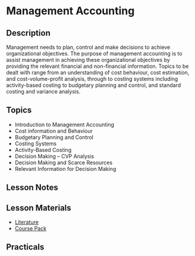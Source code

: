 # Management Accounting

## Description

Management needs to plan, control and make decisions to achieve organizational objectives. The purpose of management accounting is to assist management in achieving these organizational objectives by providing the relevant financial and non-financial information. Topics to be dealt with range from an understanding of cost behaviour, cost estimation, and cost-volume-profit analysis, through to costing systems including activity-based costing to budgetary planning and control, and standard costing and variance analysis.

## Topics

- Introduction to Management Accounting
- Cost information and Behaviour
- Budgetary Planning and Control
- Costing Systems
- Activity-Based Costing
- Decision Making – CVP Analysis
- Decision Making and Scarce Resources
- Relevant Information for Decision Making

## Lesson Notes

## Lesson Materials

- [Literature](lesson_materials/Drury_Management_and_Cost_Accounting.pdf)
- [Course Pack](lesson_materials/ACC20020%20-%20Course%20Pack%202022%202023.pdf)

## Practicals
